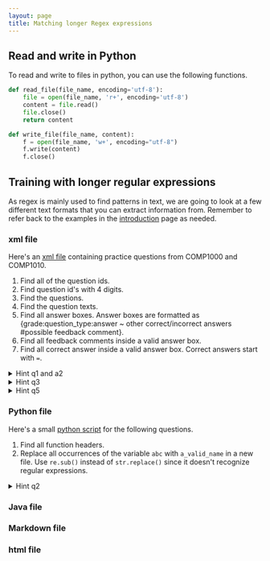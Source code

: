 ```yaml
---
layout: page
title: Matching longer Regex expressions
---
```


## Read and write in Python
To read and write to files in python, you can use the following functions.
```py
def read_file(file_name, encoding='utf-8'):
    file = open(file_name, 'r+', encoding='utf-8')
    content = file.read()
    file.close()
    return content

def write_file(file_name, content):
    f = open(file_name, 'w+', encoding="utf-8")
    f.write(content)
    f.close()
```

## Training with longer regular expressions
As regex is mainly used to find patterns in text, we are going to look at a few different text formats that you can extract information from. Remember to refer back to the examples in the [introduction](./indtroduction.md) page as needed.

### xml file
Here's an [xml file](.\practice_xml.py) containing practice questions from COMP1000 and COMP1010.

1. Find all of the question ids.
2. Find question id's with 4 digits.
3. Find the questions.
4. Find the question texts.
5. Find all answer boxes. Answer boxes are formatted as \{grade:question_type:answer ~ other correct/incorrect answers #possible feedback comment\}.
6. Find all feedback comments inside a valid answer box.
7. Find all correct answer inside a valid answer box. Correct answers start with `=`.

<details class="prereq" markdown="1"><summary>Hint q1 and a2</summary>
The format for questions are &lt;!-- question: ID  --&gt;
</details>
<details class="prereq" markdown="1"><summary>Hint q3</summary>
Find the opening and closing `question` tag. Multiple lines can be matched by using `re.MULTILINE` and `(.|\n)`
</details>
<details class="prereq" markdown="1"><summary>Hint q5</summary>
The first letter in the answer box will always be a digit. `\d` can be used to find this.
</details>

### Python file
Here's a small [python script](.\practice_python.py) for the following questions.

1. Find all function headers.
2. Replace all occurrences of the variable `abc` with  `a_valid_name` in a new file. Use `re.sub()` instead of `str.replace()` since it doesn't recognize regular expressions.

<details class="prereq" markdown="1"><summary>Hint q2</summary>
`re.finditer()` will match the String before you first modify it. So you will need an integer buffer variable to find the difference in position.
</details>

### Java file

### Markdown file

### html file
